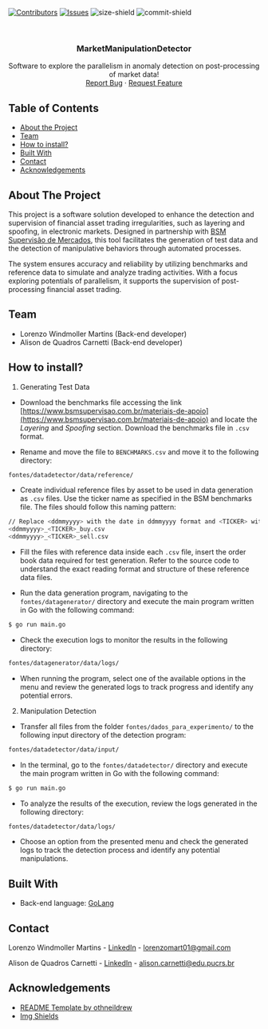[![Contributors][contributors-shield]][contributors-url]
[![Issues][issues-shield]][issues-url]
![size-shield]
![commit-shield]

<br />
<p align="center">
  <h3 align="center">MarketManipulationDetector</h3>

  <p align="center">
    Software to explore the parallelism in anomaly detection on post-processing of market data!
    <br />
    <a href="https://github.com/lorenzowind/MarketManipulationDetector/issues/new">Report Bug</a>
    ·
    <a href="https://github.com/lorenzowind/MarketManipulationDetector/issues/new">Request Feature</a>
  </p>
</p>

## Table of Contents
* [About the Project](#about-the-project)
* [Team](#team)
* [How to install?](#how-to-install)
* [Built With](#built-with)
* [Contact](#contact)
* [Acknowledgements](#acknowledgements)

## About The Project
This project is a software solution developed to enhance the detection and supervision of financial asset trading irregularities, such as layering and spoofing, in electronic markets. Designed in partnership with [BSM Supervisão de Mercados](https://www.bsmsupervisao.com.br/), this tool facilitates the generation of test data and the detection of manipulative behaviors through automated processes.

The system ensures accuracy and reliability by utilizing benchmarks and reference data to simulate and analyze trading activities. With a focus exploring potentials of parallelism, it supports the supervision of post-processing financial asset trading.

## Team
- Lorenzo Windmoller Martins (Back-end developer)
- Alison de Quadros Carnetti (Back-end developer)

## How to install?

1. Generating Test Data  

- Download the benchmarks file accessing the link [https://www.bsmsupervisao.com.br/materiais-de-apoio](https://www.bsmsupervisao.com.br/materiais-de-apoio) and locate the *Layering* and *Spoofing* section. Download the benchmarks file in `.csv` format.  

- Rename and move the file to `BENCHMARKS.csv` and move it to the following directory:
```bash
fontes/datadetector/data/reference/
```

- Create individual reference files by asset to be used in data generation as `.csv` files. Use the ticker name as specified in the BSM benchmarks file. The files should follow this naming pattern:
```bash
// Replace <ddmmyyyy> with the date in ddmmyyyy format and <TICKER> with the corresponding ticker name
<ddmmyyyy>_<TICKER>_buy.csv
<ddmmyyyy>_<TICKER>_sell.csv
```

- Fill the files with reference data inside each `.csv` file, insert the order book data required for test generation. Refer to the source code to understand the exact reading format and structure of these reference data files.

- Run the data generation program, navigating to the `fontes/datagenerator/` directory and execute the main program written in Go with the following command:
```bash
$ go run main.go
```

- Check the execution logs to monitor the results in the following directory:
```bash
fontes/datagenerator/data/logs/
```

- When running the program, select one of the available options in the menu and review the generated logs to track progress and identify any potential errors.

2. Manipulation Detection

- Transfer all files from the folder `fontes/dados_para_experimento/` to the following input directory of the detection program:
```bash
fontes/datadetector/data/input/
```

- In the terminal, go to the `fontes/datadetector/` directory and execute the main program written in Go with the following command:  
```bash
$ go run main.go
```

- To analyze the results of the execution, review the logs generated in the following directory:  
```bash
fontes/datadetector/data/logs/
```

- Choose an option from the presented menu and check the generated logs to track the detection process and identify any potential manipulations.

## Built With
* Back-end language: [GoLang](https://go.dev/)

## Contact

Lorenzo Windmoller Martins - [LinkedIn](https://www.linkedin.com/in/lorenzo-windmoller-martins/) - lorenzomart01@gmail.com

Alison de Quadros Carnetti - [LinkedIn](https://www.linkedin.com/in/alisoncarnetti/) - alison.carnetti@edu.pucrs.br

## Acknowledgements
* [README Template by othneildrew](https://github.com/othneildrew/Best-README-Template)
* [Img Shields](https://shields.io)

[contributors-shield]: https://img.shields.io/github/contributors/lorenzowind/MarketManipulationDetector?style=flat-square
[contributors-url]: https://github.com/lorenzowind/MarketManipulationDetector/graphs/contributors

[issues-shield]: https://img.shields.io/github/issues/lorenzowind/MarketManipulationDetector?style=flat-square
[issues-url]: https://github.com/lorenzowind/MarketManipulationDetector/issues

[size-shield]: https://img.shields.io/github/repo-size/lorenzowind/MarketManipulationDetector?style=flat-square

[commit-shield]: https://img.shields.io/github/last-commit/lorenzowind/MarketManipulationDetector?style=flat-square
